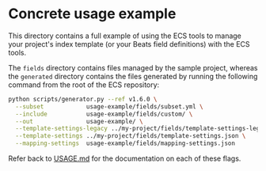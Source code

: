 # Concrete usage example

This directory contains a full example of using the ECS tools to manage your
project's index template (or your Beats field definitions) with the ECS tools.

The `fields` directory contains files managed by the sample project, whereas
the `generated` directory contains the files generated by running the following
command from the root of the ECS repository:

```bash
python scripts/generator.py --ref v1.6.0 \
  --subset            usage-example/fields/subset.yml \
  --include           usage-example/fields/custom/ \
  --out               usage-example/ \
  --template-settings-legacy ../my-project/fields/template-settings-legacy.json \
  --template-settings ../my-project/fields/template-settings.json \
  --mapping-settings  usage-example/fields/mapping-settings.json
```

Refer back to [USAGE.md](../USAGE.md) for the documentation on each of these flags.
